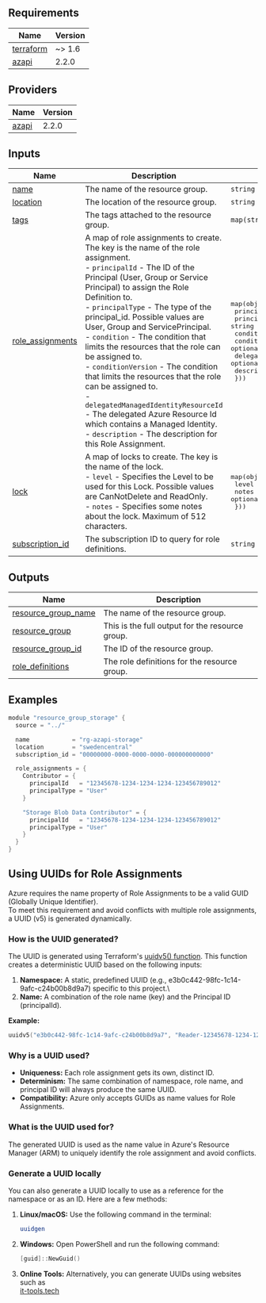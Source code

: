 <!-- BEGIN_TF_DOCS -->
## Requirements

| Name | Version |
|------|---------|
| <a name="requirement_terraform"></a> [terraform](#requirement\_terraform) | ~> 1.6 |
| <a name="requirement_azapi"></a> [azapi](#requirement\_azapi) | 2.2.0 |

## Providers

| Name | Version |
|------|---------|
| <a name="provider_azapi"></a> [azapi](#provider\_azapi) | 2.2.0 |

## Inputs

| Name | Description | Type | Default | Required |
|------|-------------|------|---------|:--------:|
| <a name="input_name"></a> [name](#input\_name) | The name of the resource group. | `string` | n/a | yes |
| <a name="input_location"></a> [location](#input\_location) | The location of the resource group. | `string` | n/a | yes |
| <a name="input_tags"></a> [tags](#input\_tags) | The tags attached to the resource group. | `map(string)` | `null` | no |
| <a name="input_role_assignments"></a> [role\_assignments](#input\_role\_assignments) | A map of role assignments to create. The key is the name of the role assignment.<br/> - `principalId` - The ID of the Principal (User, Group or Service Principal) to assign the Role Definition to.<br/> - `principalType` - The type of the principal\_id. Possible values are User, Group and ServicePrincipal.<br/> - `condition` - The condition that limits the resources that the role can be assigned to.<br/> - `conditionVersion` - The condition that limits the resources that the role can be assigned to.<br/> - `delegatedManagedIdentityResourceId` - The delegated Azure Resource Id which contains a Managed Identity.<br/> - `description` - The description for this Role Assignment. | <pre>map(object({<br/>    principalId                        = string<br/>    principalType                      = string<br/>    condition                          = optional(string)<br/>    conditionVersion                   = optional(string)<br/>    delegatedManagedIdentityResourceId = optional(string)<br/>    description                        = optional(string)<br/>  }))</pre> | `{}` | no |
| <a name="input_lock"></a> [lock](#input\_lock) | A map of locks to create. The key is the name of the lock.<br/> - `level` - Specifies the Level to be used for this Lock. Possible values are CanNotDelete and ReadOnly.<br/> - `notes` - Specifies some notes about the lock. Maximum of 512 characters. | <pre>map(object({<br/>    level = string<br/>    notes = optional(string)<br/>  }))</pre> | `{}` | no |
| <a name="input_subscription_id"></a> [subscription\_id](#input\_subscription\_id) | The subscription ID to query for role definitions. | `string` | n/a | yes |

## Outputs

| Name | Description |
|------|-------------|
| <a name="output_resource_group_name"></a> [resource\_group\_name](#output\_resource\_group\_name) | The name of the resource group. |
| <a name="output_resource_group"></a> [resource\_group](#output\_resource\_group) | This is the full output for the resource group. |
| <a name="output_resource_group_id"></a> [resource\_group\_id](#output\_resource\_group\_id) | The ID of the resource group. |
| <a name="output_role_definitions"></a> [role\_definitions](#output\_role\_definitions) | The role definitions for the resource group. |
<!-- END_TF_DOCS -->

## Examples

```go
module "resource_group_storage" {
  source = "../"

  name            = "rg-azapi-storage"
  location        = "swedencentral"
  subscription_id = "00000000-0000-0000-0000-000000000000"

  role_assignments = {
    Contributor = {
      principalId   = "12345678-1234-1234-1234-123456789012"
      principalType = "User"
    }

    "Storage Blob Data Contributor" = {
      principalId   = "12345678-1234-1234-1234-123456789012"
      principalType = "User"
    }
  }
}
```

## Using UUIDs for Role Assignments

Azure requires the name property of Role Assignments to be a valid GUID (Globally Unique Identifier).\
To meet this requirement and avoid conflicts with multiple role assignments, a UUID (v5) is generated dynamically.

### How is the UUID generated?

The UUID is generated using Terraform's [uuidv5() function](https://developer.hashicorp.com/terraform/language/functions/uuidv5). This function creates a deterministic UUID based on the following inputs:

1. **Namespace:** A static, predefined UUID (e.g., e3b0c442-98fc-1c14-9afc-c24b00b8d9a7) specific to this project.\
2. **Name:** A combination of the role name (key) and the Principal ID (principalId).

**Example:**

```go
uuidv5("e3b0c442-98fc-1c14-9afc-c24b00b8d9a7", "Reader-12345678-1234-1234-1234-123456789012")
```

### Why is a UUID used?

- **Uniqueness:** Each role assignment gets its own, distinct ID.
- **Determinism:** The same combination of namespace, role name, and principal ID will always produce the same UUID.
- **Compatibility:** Azure only accepts GUIDs as name values for Role Assignments.

### What is the UUID used for?

The generated UUID is used as the name value in Azure's Resource Manager (ARM) to uniquely identify the role assignment and avoid conflicts.

### Generate a UUID locally

You can also generate a UUID locally to use as a reference for the namespace or as an ID. Here are a few methods:

1. **Linux/macOS:** Use the following command in the terminal:

    ```bash
    uuidgen
    ```

2. **Windows:** Open PowerShell and run the following command:

    ```powershell
    [guid]::NewGuid()
    ```

3. **Online Tools:** Alternatively, you can generate UUIDs using websites such as\
[it-tools.tech](https://it-tools.tech/uuid-generator)
